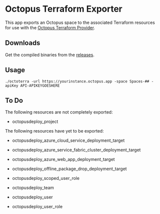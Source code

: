 # Octopus Terraform Exporter

This app exports an Octopus space to the associated Terraform resources for use with the 
[Octopus Terraform Provider](https://registry.terraform.io/providers/OctopusDeployLabs/octopusdeploy).

## Downloads

Get the compiled binaries from the [releases](https://github.com/mcasperson/OctopusTerraformExport/releases).

## Usage

```
./octoterra -url https://yourinstance.octopus.app -space Spaces-## -apiKey API-APIKEYGOESHERE
```

## To Do

The following resources are not completely exported:
* octopusdeploy_project

The following resources have yet to be exported:
* octopusdeploy_azure_cloud_service_deployment_target
* octopusdeploy_azure_service_fabric_cluster_deployment_target
* octopusdeploy_azure_web_app_deployment_target
* octopusdeploy_offline_package_drop_deployment_target

* octopusdeploy_scoped_user_role
* octopusdeploy_team
* octopusdeploy_user
* octopusdeploy_user_role